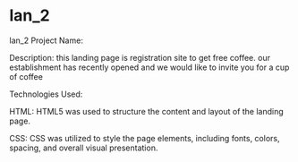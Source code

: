 # lan_2
lan_2
Project Name: 

Description: this landing page is registration site to get free coffee. our establishment has recently opened and we would like to invite you for a cup of coffee


Technologies Used:

HTML: HTML5 was used to structure the content and layout of the landing page.

CSS: CSS was utilized to style the page elements, including fonts, colors, spacing, and overall visual presentation.
